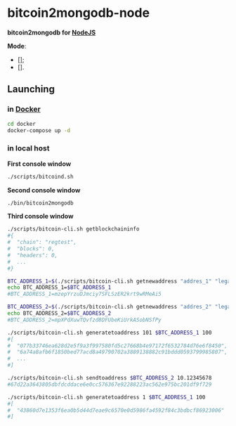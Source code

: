 # bitcoin2mongodb-node
**bitcoin2mongodb for [NodeJS]**

**Mode**:
- [];
- [].

## Launching

### in [Docker]
```bash
cd docker
docker-compose up -d
```


### in local host
**First console window**
```bash
./scripts/bitcoind.sh
```

**Second console window**
```bash
./bin/bitcoin2mongodb
```

**Third console window**
```bash
./scripts/bitcoin-cli.sh getblockchaininfo
#{
#  "chain": "regtest",
#  "blocks": 0,
#  "headers": 0,
#  ...
#}

BTC_ADDRESS_1=$(./scripts/bitcoin-cli.sh getnewaddress "addres_1" "legacy")
echo BTC_ADDRESS_1=$BTC_ADDRESS_1
#BTC_ADDRESS_1=mzepYrzuDJmciy7SFLSzER2krt9wRMeAi5

BTC_ADDRESS_2=$(./scripts/bitcoin-cli.sh getnewaddress "addres_2" "legacy")
echo BTC_ADDRESS_2=$BTC_ADDRESS_2
#BTC_ADDRESS_2=mpXPdXuwTQvfzd8DFUbeKiUrkASobNSfPy

./scripts/bitcoin-cli.sh generatetoaddress 101 $BTC_ADDRESS_1 100
#[
#  "077b33746ea628d2e5f9a3f997580fd5c27668b4e97172f6532784d76e6f8450",
#  "6a74a8afb6f1850bed77acd8a49790702a3889138882c91bddd0593799985807",
#  ...
#]

./scripts/bitcoin-cli.sh sendtoaddress $BTC_ADDRESS_2 10.12345678
#67d22a3643805dbfdcddace6e0cc576367e92288223ac562e975bc201df9f729

./scripts/bitcoin-cli.sh generatetoaddress 1 $BTC_ADDRESS_1 100
#[
#  "43860d7e1353f6ea0b5d44d7eae9c6570e0d5986fa4592f84c3bdbcf86923006"
#]
```


[NodeJS]: https://nodejs.org/ "NodeJS"
[Docker]: https://docker.com/ "Docker"
